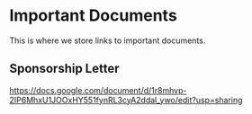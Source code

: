 # Important Documents
This is where we store links to important documents.

## Sponsorship Letter
https://docs.google.com/document/d/1r8mhvp-2IP6MhxU1JOOxHY551fynRL3cyA2ddal_ywo/edit?usp=sharing

